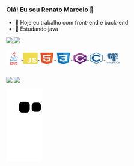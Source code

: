 ### Olá! Eu sou Renato Marcelo 👋

- 🔭 Hoje eu trabalho com front-end e back-end
- 🌱  Estudando java

<div>
  <a href="https://github.com/jimy189">
  <img height="180em" src="https://github-readme-stats.vercel.app/api?username=jimy189&show_icons=true&theme=dark&include_all_commits=true&count_private=true"/>
  <img height="180em" src="https://github-readme-stats.vercel.app/api/top-langs/?username=jimy189&layout=compact&langs_count=7&theme=dark"/>
</div>

<div style="display: inline_block"><br>
  <img align="center"  height="40" width="40" src="https://github.com/devicons/devicon/blob/master/icons/java/java-original-wordmark.svg">
  <img align="center" alt="Rafa-Js" height="30" width="40" src="https://raw.githubusercontent.com/devicons/devicon/master/icons/javascript/javascript-plain.svg">
  <img align="center"  height="30" width="40" src="https://raw.githubusercontent.com/devicons/devicon/master/icons/html5/html5-original.svg">
  <img align="center"  height="30" width="40" src="https://raw.githubusercontent.com/devicons/devicon/master/icons/css3/css3-original.svg">
  <img align="center"  height="30" width="40" src="https://raw.githubusercontent.com/devicons/devicon/master/icons/csharp/csharp-original.svg">
  <img align="center"  height="30" width="40" src="https://github.com/devicons/devicon/blob/master/icons/c/c-line.svg">
  <img align="center"  height="30" width="40" src="https://github.com/devicons/devicon/blob/master/icons/postgresql/postgresql-plain-wordmark.svg">
</div> 

  ##
 
<div> 
  <a href ="mailto:renatocelo189@gmail.com"><img src="https://img.shields.io/badge/-Gmail-%23333?style=for-the-badge&logo=gmail&logoColor=white" target="_blank"></a>
  <a href="https://www.linkedin.com/in/renato-santos-9223871ab" target="_blank"><img src="https://img.shields.io/badge/-LinkedIn-%230077B5?style=for-the-badge&logo=linkedin&logoColor=white" target="_blank"></a> 
 
  ![Snake animation](https://github.com/rafaballerini/rafaballerini/blob/output/github-contribution-grid-snake.svg)
 
</div>
